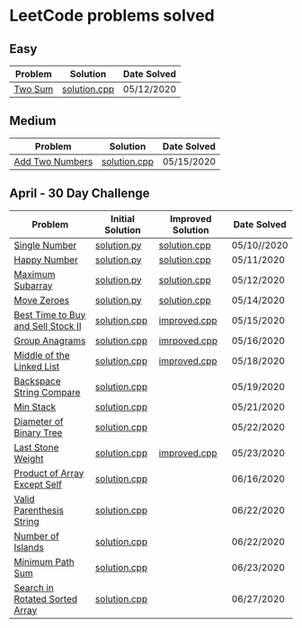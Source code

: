# LeetCode problems solved

## Easy

| Problem            | Solution                | Date Solved |
| ------------------ | ----------------------- | ----------- |
| [Two Sum][twosum1] | [solution.cpp][twosum2] | 05/12/2020  |

## Medium

| Problem                           | Solution                       | Date Solved |
| --------------------------------- | ------------------------------ | ----------- |
| [Add Two Numbers][addtwonumbers1] | [solution.cpp][addtwonumbers2] | 05/15/2020  |

## April - 30 Day Challenge

| Problem                                              | Initial Solution                    | Improved Solution                | Date Solved |
| ---------------------------------------------------- | ----------------------------------- | -------------------------------- | ----------- |
| [Single Number][singlenumber1]                       | [solution.py][singlenumber2]        | [solution.cpp][singlenumber3]    | 05/10//2020 |
| [Happy Number][happynumber1]                         | [solution.py][happynumber2]         | [solution.cpp][happynumber3]     | 05/11/2020  |
| [Maximum Subarray][maxsubarray1]                     | [solution.py][maxsubarray2]         | [solution.cpp][maxsubarray3]     | 05/12/2020  |
| [Move Zeroes][movezeroes1]                           | [solution.py][movezeroes2]          | [solution.cpp][movezeroes3]      | 05/14/2020  |
| [Best Time to Buy and Sell Stock II][buysellstocks1] | [solution.cpp][buysellstocks2]      | [improved.cpp][buysellstocks3]   | 05/15/2020  |
| [Group Anagrams][groupanagrams1]                     | [solution.cpp][groupanagrams2]      | [imrpoved.cpp][groupanagrams3]   | 05/16/2020  |
| [Middle of the Linked List][middlell1]               | [solution.cpp][middlell2]           | [improved.cpp][middlell3]        | 05/18/2020  |
| [Backspace String Compare][stringcompare1]           | [solution.cpp][stringcompare2]      |                                  | 05/19/2020  |
| [Min Stack][minstack1]                               | [solution.cpp][minstack2]           |                                  | 05/21/2020  |
| [Diameter of Binary Tree][diameterbinarytree1]       | [solution.cpp][diameterbinarytree2] |                                  | 05/22/2020  |
| [Last Stone Weight][laststoneweight1]                | [solution.cpp][laststoneweight2]    | [improved.cpp][laststoneweight3] | 05/23/2020  |
| [Product of Array Except Self][prodarray1]           | [solution.cpp][prodarray2]          |                                  | 06/16/2020  |
| [Valid Parenthesis String][parenthesisstring1]       | [solution.cpp][parenthesisstring2]  |                                  | 06/22/2020  |
| [Number of Islands][numberofislands1]                | [solution.cpp][numberofislands2]    |                                  | 06/22/2020  |
| [Minimum Path Sum][minpathsum1]                      | [solution.cpp][minpathsum2]         |                                  | 06/23/2020  |
| [Search in Rotated Sorted Array][rotatedarr1]        | [solution.cpp][rotatedarr2]         |                                  | 06/27/2020  |

[singlenumber1]: https://leetcode.com/explore/challenge/card/30-day-leetcoding-challenge/528/week-1/3283/
[singlenumber2]: ./April/SingleNumber/solution.py
[singlenumber3]: ./April/SingleNumber/solution.cpp
[happynumber1]: https://leetcode.com/explore/challenge/card/30-day-leetcoding-challenge/528/week-1/3284/
[happynumber2]: ./April/HappyNumber/solution.py
[happynumber3]: ./April/HappyNumber/solution.cpp
[twosum1]: https://leetcode.com/problems/two-sum/
[twosum2]: ./Easy/TwoSum/solution.cpp
[maxsubarray1]: https://leetcode.com/explore/challenge/card/30-day-leetcoding-challenge/528/week-1/3285/
[maxsubarray2]: ./April/MaxSubarray/solution.py
[maxsubarray3]: ./April/MaxSubarray/solution.cpp
[movezeroes1]: https://leetcode.com/explore/challenge/card/30-day-leetcoding-challenge/528/week-1/3286/
[movezeroes2]: ./April/MoveZeroes/solution.py
[movezeroes3]: ./April/MoveZeroes/solution.cpp
[addtwonumbers1]: https://leetcode.com/problems/add-two-numbers/
[addtwonumbers2]: ./Medium/AddTwoNumbers/solution.cpp
[buysellstocks1]: https://leetcode.com/explore/challenge/card/30-day-leetcoding-challenge/528/week-1/3287/
[buysellstocks2]: ./April/BuyAndSellStocks/solution.cpp
[buysellstocks3]: ./April/BuyAndSellStocks/improved.cpp
[groupanagrams1]: https://leetcode.com/explore/challenge/card/30-day-leetcoding-challenge/528/week-1/3288/
[groupanagrams2]: ./April/GroupAnagrams/solution.cpp
[groupanagrams3]: ./April/GroupAnagrams/improved.cpp
[middlell1]: https://leetcode.com/explore/challenge/card/30-day-leetcoding-challenge/529/week-2/3290/
[middlell2]: ./April/MiddleOfLinkedList/solution.cpp
[middlell3]: ./April/MiddleOfLinkedList/improved.cpp
[stringcompare1]: https://leetcode.com/explore/challenge/card/30-day-leetcoding-challenge/529/week-2/3291/
[stringcompare2]: ./April/BackspaceStringCompare/solution.cpp
[minstack1]: https://leetcode.com/explore/challenge/card/30-day-leetcoding-challenge/529/week-2/3292/
[minstack2]: ./April/MinStack/solution.cpp
[diameterbinarytree1]: https://leetcode.com/explore/challenge/card/30-day-leetcoding-challenge/529/week-2/3293/
[diameterbinarytree2]: ./April/DiameterOfBinaryTree/solution.cpp
[laststoneweight1]: https://leetcode.com/explore/challenge/card/30-day-leetcoding-challenge/529/week-2/3297/
[laststoneweight2]: ./April/LastStoneWeight/solution.cpp
[laststoneweight3]: ./April/LastStoneWeight/improved.cpp
[prodarray1]: https://leetcode.com/explore/challenge/card/30-day-leetcoding-challenge/530/week-3/3300/
[prodarray2]: ./April/ProductOfArrayExceptSelf/solution.cpp
[parenthesisstring1]: https://leetcode.com/explore/challenge/card/30-day-leetcoding-challenge/530/week-3/3301/
[parenthesisstring2]: ./April/ValidParenthesisString/solution.cpp
[numberofislands1]: https://leetcode.com/explore/challenge/card/30-day-leetcoding-challenge/530/week-3/3302/
[numberofislands2]: ./April/NumberOfIslands/solution.cpp
[minpathsum1]: https://leetcode.com/explore/challenge/card/30-day-leetcoding-challenge/530/week-3/3303/
[minpathsum2]: ./April/MinimumPathSum/solution.cpp
[rotatedarr1]: https://leetcode.com/explore/challenge/card/30-day-leetcoding-challenge/530/week-3/3304/
[rotatedarr2]: ./April/SearchInRotatedSortedArray/solution.cpp
